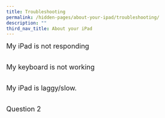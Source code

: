 ```yaml
---
title: Troubleshooting
permalink: /hidden-pages/about-your-ipad/troubleshooting/
description: ""
third_nav_title: About your iPad
---
```

<style>
        .faq-item {
            margin-bottom: 20px;
        }

        .faq-item input {
            position: absolute;
            opacity: 0;
            z-index: -1;
        }

        .faq-item label {
            cursor: pointer;
	          font-size: 18px;
        }

        .faq-answer {
            max-height: 0;
	          font-size: 15px;
            overflow: hidden;
            transition: max-height 0.2s ease-out;
        }

        .faq-item input:checked ~ .faq-answer {
            max-height: 100vh;
        }
    </style>



<div class="faq-item">
    <input id="q1" type="checkbox">
    <label for="q1">My iPad is not responding</label>
    <p class="faq-answer">Please perform a force restart for your iPad.<br> Click <a rel="noopener" target="_blank" href="https://support.apple.com/en-us/HT212017">here</a> for instruction on how to do so. </p><p>
</p></div>
<div class="faq-item">
    <input id="q2" type="checkbox">
    <label for="q2">My keyboard is not working</label>
    <p class="faq-answer">Remove the iPad from the casing and reinsert it again.<br>Should the keyboard remains unresponsive, please approach the ICT personnel for help.</p>
</div>
<div class="faq-item">
    <input id="q3" type="checkbox">
    <label for="q2">My iPad is laggy/slow.</label>
    <p class="faq-answer">Please reboot your iPad</p>
</div>
<div class="faq-item">
    <input id="q4" type="checkbox">
    <label for="q2">Question 2</label>
    <p class="faq-answer">Answer to question 2.</p>
</div>

<!-- Add more FAQs as needed -->